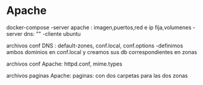 # Apache
docker-compose
    -server apache : imagen,puertos,red e ip fija,volumenes
    -server dns: ""
    -cliente ubuntu

archivos conf DNS : default-zones, conf.local, conf.options
    -definimos ambos dominios  en conf.local y creamos sus db correspondientes en zonas

archivos conf Apache: httpd.conf, mime.types

archivos paginas Apache: paginas: con dos carpetas para las dos zonas


